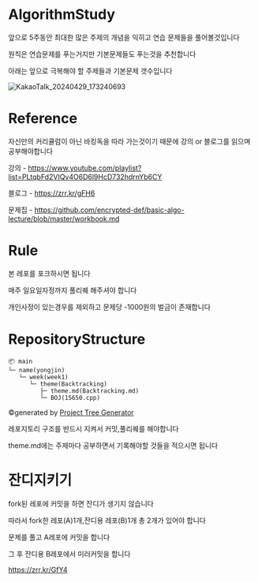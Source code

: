 # AlgorithmStudy
앞으로 5주동안 최대한 많은 주제의 개념을 익히고 연습 문제들을 풀어볼것입니다

원칙은 연습문제를 푸는거지만 기본문제들도 푸는것을 추천합니다

아래는 앞으로 극복해야 할 주제들과 기본문제 갯수입니다

![KakaoTalk_20240429_173240693](https://github.com/Brio-yj/AlgorithmStudy/assets/101401582/945f1d30-e5d1-4f67-a3aa-8409a366c848)


# Reference
자신만의 커리큘럼이 아닌 바킹독을 따라 가는것이기 때문에 강의 or 블로그를 읽으며 공부해야합니다

강의 - https://www.youtube.com/playlist?list=PLtqbFd2VIQv4O6D6l9HcD732hdrnYb6CY

블로그 - https://zrr.kr/gFH6

문제집 - https://github.com/encrypted-def/basic-algo-lecture/blob/master/workbook.md


# Rule
본 레포를 포크하시면 됩니다

매주 일요일자정까지 풀리퀘 해주셔야 합니다

개인사정이 있는경우를 제외하고 문제당 -1000원의 벌금이 존재합니다

# RepositoryStructure
```
📦 main
└─ name(yongjin)
   └─ week(week1)
      └─ theme(Backtracking)
         ├─ theme.md(Backtracking.md)
         └─ BOJ(15650.cpp)
```
©generated by [Project Tree Generator](https://woochanleee.github.io/project-tree-generator)

레포지토리 구조를 반드시 지켜서 커밋,풀리퀘를 해야합니다

theme.md에는 주제마다 공부하면서 기록해야할 것들을 적으시면 됩니다

# 잔디지키기
fork된 레포에 커밋을 하면 잔디가 생기지 않습니다

따라서 fork한 레포(A)1개,잔디용 레포(B)1개 총 2개가 있어야 합니다

문제를 풀고 A레포에 커밋을 합니다

그 후 잔디용 B레포에서 미러커밋을 합니다

https://zrr.kr/GfY4


